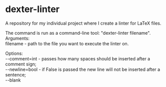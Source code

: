 # dexter-linter
A repository for my individual project where I create a linter for LaTeX files.

The command is run as a command-line tool: "dexter-linter filename".\
Arguments:\
filename - path to the file you want to execute the linter on.

Options:\
--comment=int - passes how many spaces should be inserted after a comment sign;\
--newline=bool - if False is passed the new line will not be inserted after a sentence;\
--blank
